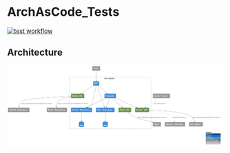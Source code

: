 # ArchAsCode_Tests
[![test workflow](https://github.com/razonrus/ArchAsCode_Tests/actions/workflows/test.yaml/badge.svg?branch=master)](https://github.com/razonrus/ArchAsCode_Tests/actions/workflows/test.yaml)

## Architecture
[![C4](./architecture/Demo.svg)](./architecture/Demo.svg)
